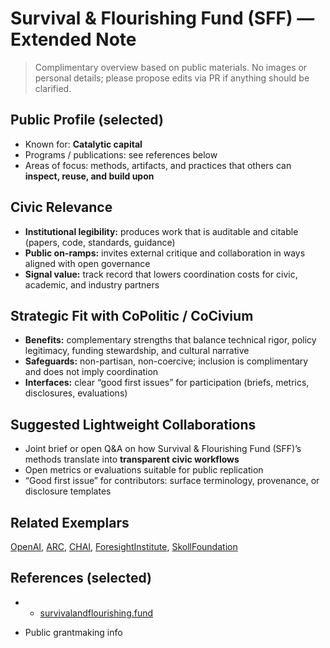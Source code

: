 # Survival & Flourishing Fund (SFF) — Extended Note

> Complimentary overview based on public materials. No images or personal details; please propose edits via PR if anything should be clarified.

## Public Profile (selected)
- Known for: **Catalytic capital**
- Programs / publications: see references below
- Areas of focus: methods, artifacts, and practices that others can **inspect, reuse, and build upon**

## Civic Relevance
- **Institutional legibility:** produces work that is auditable and citable (papers, code, standards, guidance)
- **Public on-ramps:** invites external critique and collaboration in ways aligned with open governance
- **Signal value:** track record that lowers coordination costs for civic, academic, and industry partners

## Strategic Fit with CoPolitic / CoCivium
- **Benefits:** complementary strengths that balance technical rigor, policy legitimacy, funding stewardship, and cultural narrative
- **Safeguards:** non-partisan, non-coercive; inclusion is complimentary and does not imply coordination
- **Interfaces:** clear “good first issues” for participation (briefs, metrics, disclosures, evaluations)

## Suggested Lightweight Collaborations
- Joint brief or open Q&A on how Survival & Flourishing Fund (SFF)’s methods translate into **transparent civic workflows**
- Open metrics or evaluations suitable for public replication
- “Good first issue” for contributors: surface terminology, provenance, or disclosure templates

## Related Exemplars
[OpenAI](/funders/OpenAI.md), [ARC](/funders/ARC.md), [CHAI](/funders/CHAI.md), [ForesightInstitute](/funders/ForesightInstitute.md), [SkollFoundation](/funders/SkollFoundation.md)

## References (selected)
- * [survivalandflourishing.fund](https://survivalandflourishing.fund)
* Public grantmaking info
